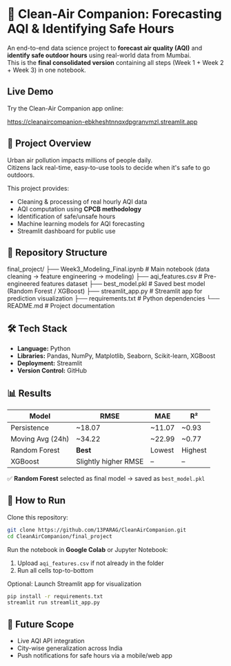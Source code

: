 # 🌱 Clean-Air Companion: Forecasting AQI & Identifying Safe Hours  

An end-to-end data science project to **forecast air quality (AQI)** and **identify safe outdoor hours** using real-world data from Mumbai.  
This is the **final consolidated version** containing all steps (Week 1 + Week 2 + Week 3) in one notebook.  

## Live Demo

Try the Clean-Air Companion app online:

https://cleanaircompanion-ebkheshtnnqxdpgranvmzl.streamlit.app


## 📌 Project Overview  
Urban air pollution impacts millions of people daily.  
Citizens lack real-time, easy-to-use tools to decide when it's safe to go outdoors.  

This project provides:  
- Cleaning & processing of real hourly AQI data  
- AQI computation using **CPCB methodology**  
- Identification of safe/unsafe hours  
- Machine learning models for AQI forecasting  
- Streamlit dashboard for public use  

## 📂 Repository Structure  

final_project/
├── Week3_Modeling_Final.ipynb   # Main notebook (data cleaning → feature engineering → modeling)
├── aqi_features.csv             # Pre-engineered features dataset
├── best_model.pkl               # Saved best model (Random Forest / XGBoost)
├── streamlit_app.py             # Streamlit app for prediction visualization
├── requirements.txt             # Python dependencies
└── README.md                    # Project documentation

## 🛠 Tech Stack  
- **Language:** Python  
- **Libraries:** Pandas, NumPy, Matplotlib, Seaborn, Scikit-learn, XGBoost  
- **Deployment:** Streamlit  
- **Version Control:** GitHub  

## 📊 Results  
| Model | RMSE | MAE | R² |
|------|------|------|----|
| Persistence | ~18.07 | ~11.07 | ~0.93 |
| Moving Avg (24h) | ~34.22 | ~22.99 | ~0.77 |
| Random Forest | **Best** | Lowest | Highest |
| XGBoost | Slightly higher RMSE | – | – |

✅ **Random Forest** selected as final model → saved as `best_model.pkl`

## 🚀 How to Run  
Clone this repository:  
```bash
git clone https://github.com/13PARAG/CleanAirCompanion.git
cd CleanAirCompanion/final_project
```

Run the notebook in **Google Colab** or Jupyter Notebook:  
1. Upload `aqi_features.csv` if not already in the folder  
2. Run all cells top-to-bottom  

Optional: Launch Streamlit app for visualization  
```bash
pip install -r requirements.txt
streamlit run streamlit_app.py
```

## 🎯 Future Scope  
- Live AQI API integration  
- City-wise generalization across India  
- Push notifications for safe hours via a mobile/web app  
